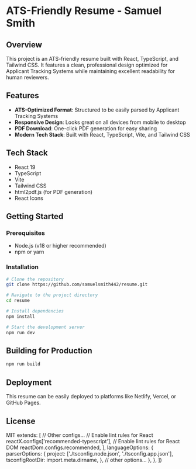 # ATS-Friendly Resume - Samuel Smith

## Overview

This project is an ATS-friendly resume built with React, TypeScript, and Tailwind CSS. It features a clean, professional design optimized for Applicant Tracking Systems while maintaining excellent readability for human reviewers.

## Features

- **ATS-Optimized Format**: Structured to be easily parsed by Applicant Tracking Systems
- **Responsive Design**: Looks great on all devices from mobile to desktop
- **PDF Download**: One-click PDF generation for easy sharing
- **Modern Tech Stack**: Built with React, TypeScript, Vite, and Tailwind CSS

## Tech Stack

- React 19
- TypeScript
- Vite
- Tailwind CSS
- html2pdf.js (for PDF generation)
- React Icons

## Getting Started

### Prerequisites

- Node.js (v18 or higher recommended)
- npm or yarn

### Installation

```bash
# Clone the repository
git clone https://github.com/samuelsmith442/resume.git

# Navigate to the project directory
cd resume

# Install dependencies
npm install

# Start the development server
npm run dev
```

## Building for Production

```bash
npm run build
```

## Deployment

This resume can be easily deployed to platforms like Netlify, Vercel, or GitHub Pages.

## License

MIT
    extends: [
      // Other configs...
      // Enable lint rules for React
      reactX.configs['recommended-typescript'],
      // Enable lint rules for React DOM
      reactDom.configs.recommended,
    ],
    languageOptions: {
      parserOptions: {
        project: ['./tsconfig.node.json', './tsconfig.app.json'],
        tsconfigRootDir: import.meta.dirname,
      },
      // other options...
    },
  },
])
```
